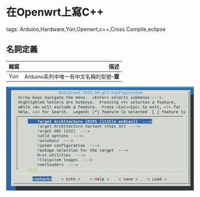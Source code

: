 # 在Openwrt上寫C++

tags: Arduino,Hardware,Yún,Openwrt,c++,Cross Compile,eclipse

## 名詞定義

|   縮寫     |    描述 |
| :-------- | --------:|
| Yún  | Arduino系列中唯一有中文名稱的型號–**雲** |

<!--sec data-title="建置Linux環境" data-id="1" data-nopdf="true" data-collapse=false ces-->

<!--endsec-->

<!--sec data-title="Openwrt Toolchain" data-id="2" data-nopdf="true" data-collapse=false ces-->

![make menuconfig](../images/toolchain.png)

<!--endsec-->

<!--sec data-title="下載Eclipse for C++" data-id="3" data-nopdf="true" data-collapse=false ces-->

<!--endsec-->

<!--sec data-title="Cross Compile" data-id="4" data-nopdf="true" data-collapse=false ces-->

<!--endsec-->